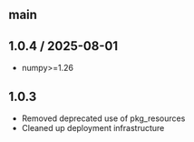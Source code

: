 ## main

## 1.0.4 / 2025-08-01

- numpy>=1.26


## 1.0.3

- Removed deprecated use of pkg_resources
- Cleaned up deployment infrastructure
